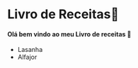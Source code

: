 # Livro de Receitas:cake:

#### Olá bem vindo ao meu Livro de receitas :call_me_hand:

- Lasanha
- Alfajor
